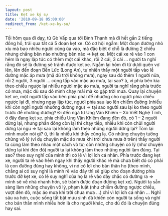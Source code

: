 ```yaml
---
layout: post
title: Kẹt xe ký sự
date: '2010-09-18 05:00:00'
redirect_from: /ket-xe-ky-su/
---
```


Tối hôm qua đi dạy, từ Gò Vấp qua tới Bình Thạnh mà đi hết gần 2 tiếng đồng hồ, trải qua tất cả 5 đoạn kẹt xe. Có cơ hội ngẫm:
Một đoạn đường nhỏ xíu mà bao nhiêu người cùng ùa vào, mà đặc biệt ở chỗ là đường 2 chiều nhưng chẳng bên nào nhường bên nào => kẹt xe.
Một cái xe rẽ vào 1 con hẻm là ngay lập tức có thêm một cái khác, rồi 2 cái, 3 cái … người ta nghĩ rằng đó sẽ là đường sẽ tránh được kẹt xe.
Ngẫm lại hôm đi từ dưới quên vợ lên, lên đến đoạn Bến Lức (Long An), tự nhiên thấy một người tấp vào lề đường mặc áp mưa (mặ dù trời không mưa), ngay sau đó thêm 1 người nữa, rồi 2 người, 3 người … cùng tấp vào mặc áo mưa, tại sao? à, vì phía bên kia theo chiều ngược lại nhiều người mặc áo mưa, người ta nghĩ rằng phía trước có mưa, mặc dù sau đó mình chạy mãi mà ko gặp trời mưa.
Quay lại chuyện kẹt xe, một người tấp vào bên phía phải để nhường cho người phía chiều ngược lại đi, nhưng ngay lập tức, người phía sau lao lên chiếm đường (nhiều khi còn nghĩ người nhường đường  ngu) => tại sao người sau lại ko theo người trước để nhường đường?
Đi đến ngã tư Ung Văn Khiêm – Xô Viết Nghệ Tĩnh, ở đây đang kẹt xe. phía chiều Ung Văn Khiêm đang đèn đỏ, có 1 – 2 người dừng lại, nhưng phần đông còn lại thì chạy tiếp, nhiều khi còn chửi người dừng lại ngu => tại sao lại không làm theo những người dừng lại?
Tóm lại mình muốn nói gì? ừ, thì là nhiều khi thấy cũng lạ. Có những chuyện tưởng chừng vô lý (ví dụ chuyện mặc áo mưa khi trời chưa mưa ở trên) thấy người ta cùng làm theo nhau một cách vô tư; còn những chuyện có lý (như chuyện dừng lại khi đèn đỏ) người ta lại không làm theo những người làm đúng.
Tại sao? theo suy nghĩ của mình thì có lẽ vì lợi ích cá nhân. Phía trước đang kẹt xe, người ta rẽ vào hẻm ngay khi thấy người khác rẽ mà chưa biết đó có phải là con đường đúng hay không, vì nó có lợi cho bản thân họ (theo mình, chẳng ai có suy nghĩ là mình rẽ vào đây thì sẽ giúp cho đoạn đường phía trước đỡ kẹt xe, có lẽ suy nghĩ của họ là rẽ vào đây chắc có đường ra => mình sẽ về nhà nhanh hơn, sẽ tránh được đoạn đường kẹt xe). Người ta sẵn sàng làm những chuyện vô lý, phạm luật (như chiếm đường ngược chiều, vượt đèn đỏ, mặc áo mưa khi trời chưa mưa …) chỉ vì lợi ích cá nhân …
Nghĩ sâu xa hơn, cuộc sống tất bật mưu sinh đã khiến còn người ta sống và nghĩ cho bản thân mình nhiều hơn là cho người khác, cho dù đó là chuyện đúng hay sai.